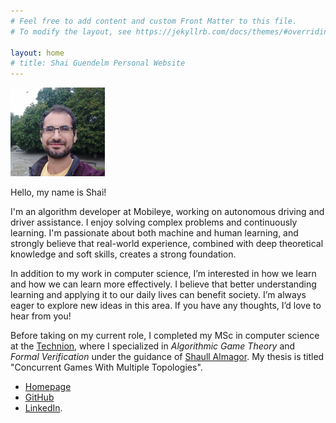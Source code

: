 ```yaml
---
# Feel free to add content and custom Front Matter to this file.
# To modify the layout, see https://jekyllrb.com/docs/themes/#overriding-theme-defaults

layout: home
# title: Shai Guendelm Personal Website
---
```


<img src="/static/images/photo_of_my_self.jpg" alt="Shai Guendelman photo"
width="30%" hight="30%">

Hello, my name is Shai! 


I'm an algorithm developer at Mobileye, working on autonomous driving and driver assistance. I enjoy solving complex problems and continuously learning. I'm passionate about both machine and human learning, and strongly believe that real-world experience, combined with deep theoretical knowledge and soft skills, creates a strong foundation.


In addition to my work in computer science, I’m interested in how we learn and how we can learn more effectively. I believe that better understanding learning and applying it to our daily lives can benefit society. I’m always eager to explore new ideas in this area. If you have any thoughts, I’d love to hear from you!


Before taking on my current role, I completed my MSc in computer science at the [Technion](https://cs.technion.ac.il/), where I specialized in *Algorithmic Game Theory* and *Formal Verification* under the guidance of [Shaull Almagor](https://shaull.cswp.cs.technion.ac.il/). My thesis is titled "Concurrent Games With Multiple Topologies".


- [Homepage](https://shaigue.github.io/)
- [GitHub](https://github.com/shaigue)
- [LinkedIn](https://www.linkedin.com/in/shai-guendelman/). 
